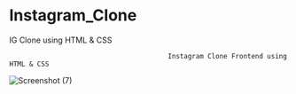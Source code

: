 # Instagram_Clone
IG Clone using HTML &amp; CSS

                                            Instagram Clone Frontend using HTML & CSS


![Screenshot (7)](https://user-images.githubusercontent.com/112149459/204786715-38c5afdb-2d80-49e3-bec3-43fb638eed44.png)
